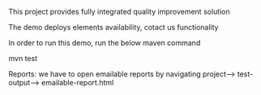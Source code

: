This project provides fully integrated quality improvement solution

The demo deploys elements availability, cotact us functionality

In order to run this demo, run the below maven command 

mvn test

Reports:
we have to open emailable reports by navigating project--> test-output--> emailable-report.html
